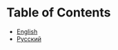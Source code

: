 # Table of Contents

- [English](https://github.com/vrakitine/eco-programming-paradigm/blob/master/main/0010_eng__Table_of_Contents)
- [Русский](https://github.com/vrakitine/eco-programming-paradigm/blob/master/main/0010_rus__Table_of_Contents)
